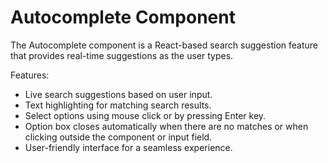 # Autocomplete Component

The Autocomplete component is a React-based search suggestion feature that provides real-time suggestions as the user types.

Features:
- Live search suggestions based on user input.
- Text highlighting for matching search results.
- Select options using mouse click or by pressing Enter key.
- Option box closes automatically when there are no matches or when clicking outside the component or input field.
- User-friendly interface for a seamless experience.